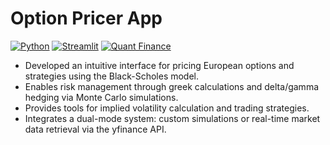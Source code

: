 # Option Pricer App

[![Python](https://img.shields.io/badge/Python-3776AB?style=for-the-badge&logo=python&logoColor=white)](https://www.python.org/)
[![Streamlit](https://img.shields.io/badge/Streamlit-FF4B4B?style=for-the-badge&logo=streamlit&logoColor=white)](https://streamlit.io/)
[![Quant Finance](https://img.shields.io/badge/Quantitative-Finance-blue?style=for-the-badge)]()

- Developed an intuitive interface for pricing European options and strategies using the Black-Scholes model.
- Enables risk management through greek calculations and delta/gamma hedging via Monte Carlo simulations.
- Provides tools for implied volatility calculation and trading strategies.
- Integrates a dual-mode system: custom simulations or real-time market data retrieval via the yfinance API.
